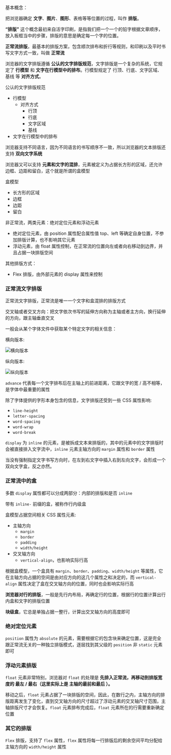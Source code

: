 基本概念：

把浏览器确定 __文字__、__图片__、__图形__、表格等等位置的过程，叫作 __排版__。

__“排版”__ 这个概念最初来自活字印刷，是指我们把一个一个的铅字根据文章顺序，放入板框当中的步骤，排版的意思是确定每一个字的位置。

__正常流排版__，最基本的排版方案，包含顺次排布和折行等规则，和印刷以及平时书写文字方式一致，叫做 __正常流__

浏览器的文字排版遵循 __公认的文字排版规范__，文字排版是一个复杂的系统，它规定了 __行模型__ 和 __文字在行模型中的排布__。行模型规定了 行顶、行底、文字区域、基线 等 __对齐方式__。

公认的文字排版规范
  - 行模型
    - 对齐方式
      - 行顶
      - 行底
      - 文字区域
      - 基线
  - 文字在行模型中的排布

浏览器支持不同语言，因为不同语言的书写顺序不一致，所以浏览器的文本排版还支持 __双向文字系统__

浏览器又可以支持 __元素和文字的混排__，元素被定义为占据长方形的区域，还允许边框、边距和留白，这个就是所谓的盒模型

盒模型
  - 长方形的区域
  - 边框
  - 边距
  - 留白

非正常流，两类元素：绝对定位元素和浮动元素
  - 绝对定位元素，由 position 属性配合属性值 top、left 等确定自身位置，不参加排版计算，也不影响其它元素
  - 浮动元素，由 float 属性控制，在正常流的位置向左或者向右移动到边界，并且占据一块排版空间

其他排版方式：
- Flex 排版，由外部元素的 display 属性来控制

### 正常流文字排版

正常流文字排版，正常流是唯一一个文字和盒混排的排版方式

交叉轴或者交叉方向：把文字依次书写的延伸方向称为主轴或者主方向，换行延伸的方向，跟主轴垂直交叉

一般会从某个字体文件中获取某个特定文字的相关信息：

横向版本:

![横向版本](https://static001.geekbang.org/resource/image/06/01/0619d38f00d539f7b6773e541ce6fa01.png)

纵向版本:

![纵向版本](https://static001.geekbang.org/resource/image/c3/96/c361c7ff3a11216c139ed462b9d5f196.png)

`advance` 代表每一个文字排布后在主轴上的前进距离，它跟文字的宽 / 高不相等，是字体中最重要的属性

除了字体提供的字形本身包含的信息，文字排版还受到一些 CSS 属性影响:
- `line-height`
- `letter-spacing`
- `word-spacing`
- `word-wrap`
- `word-break`

`display` 为 `inline` 的元素，是被拆成文本来排版的，其中的元素中的文字排版时会被直接排入文字流中，`inline` 元素主轴方向的 `margin` 属性和 `border` 属性

当没有强制指定文字书写方向时，在左到右文字中插入右到左向文字，会形成一个双向文字盒，反之亦然。

### 正常流中的盒
多数 `display` 属性都可以分成两部分：内部的排版和是否 `inline`

带有 `inline-` 前缀的盒，被称作行内级盒

盒模型占据空间相关 CSS 属性元素:
- 主轴方向
  - `margin`
  - `border`
  - `padding`
  - `width/height`
- 交叉轴方向
  - `vertical-align`，也影响实际行高

根据盒模型，一个盒具有 `margin`、`border`、`padding`、`width/height` 等属性，它在主轴方向占据的空间是由对应方向的这几个属性之和决定的，而 `vertical-align` 属性决定了盒在交叉轴方向的位置，同时也会影响实际行高

__浏览器对行的排版__，一般是先行内布局，再确定行的位置，根据行的位置计算出行内盒和文字的排版位置

__块级盒__，它总是单独占据一整行，计算出交叉轴方向的高度即可

### 绝对定位元素
`position` 属性为 `absolute` 的元素，需要根据它的包含块来确定位置，这是完全跟正常流无关的一种独立排版模式，逐层找到其父级的 `position` 非 `static` 元素即可

### 浮动元素排版
`float` 元素非常特别，浏览器对 `float` 的处理是 __先排入正常流，再移动到排版宽度的 __最左__ / __最右__（这里实际上是 __主轴的最前和最后__ ）。__

移动之后，`float` 元素占据了一块排版的空间，因此，在数行之内，主轴方向的排版距离发生了变化，直到交叉轴方向的尺寸超过了浮动元素的交叉轴尺寸范围，主轴排版尺寸才会恢复。`float` 元素排布完成后，`float` 元素所在的行需要重新确定位置

### 其它的排版
`Flex` 排版，支持了 `flex` 属性，`flex` 属性将每一行排版后的剩余空间平均分配给主轴方向的 `width/height` 属性


